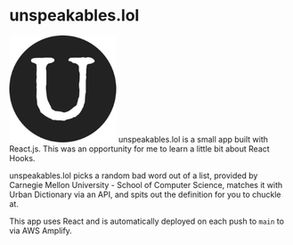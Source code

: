 # unspeakables.lol

![](public\logo192.png)
unspeakables.lol is a small app built with React.js. This was an opportunity for me to learn a little bit about React Hooks.

unspeakables.lol picks a random bad word out of a list, provided by Carnegie Mellon University - School of Computer Science, matches it with Urban Dictionary via an API, and spits out the definition for you to chuckle at.

This app uses React and is automatically deployed on each push to `main` to via AWS Amplify.
